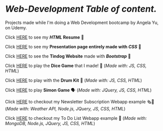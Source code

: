 # _Web-Development Table of content._
Projects made while I'm doing a Web Development bootcamp by Angela Yu, on Udemy.

Click [HERE](https://emanuelrodriguezbedeman.github.io/Web-Development/HTML%20Resume/index.html) to see my **_HTML_ Resume** 📄

Click [HERE](https://emanuelrodriguezbedeman.github.io/Web-Development/CSS%20Presentation/index.html) to see my **Presentation page entirely made with _CSS_** 🎨

Click [HERE](https://emanuelrodriguezbedeman.github.io/Web-Development/Tindog%20Bootstrap%205/index.html) to see the **Tindog Website** made with **_Bootstrap_** 🐶

Click [HERE](https://emanuelrodriguezbedeman.github.io/Web-Development/Dice%20Game/dice.html) to play the **Dice Game** that I made! 🎲 (_Made with: JS, CSS, HTML_)

Click [HERE](https://emanuelrodriguezbedeman.github.io/Web-Development/Drum%20kit/index.html) to play with the **Drum Kit** 🥁 (_Made with: JS, CSS, HTML_)

Click [HERE](https://emanuelrodriguezbedeman.github.io/Web-Development/Simon%20Game/index.html) to play **Simon Game** 🗣 (_Made with: JQuery, JS, CSS, HTML_)

Click [HERE](https://newsletter-signup753.herokuapp.com/) to checkout my Newsletter Subscription Webapp example 🗞📰 (_Made with: Weather API, Node.js, JQuery, JS, CSS, HTML_)

Click [HERE](https://todolist-erb.herokuapp.com/) to checkout my To Do List Webapp example 📝 (_Made with: MongoDB, Node.js, JQuery, JS, CSS, HTML_)

